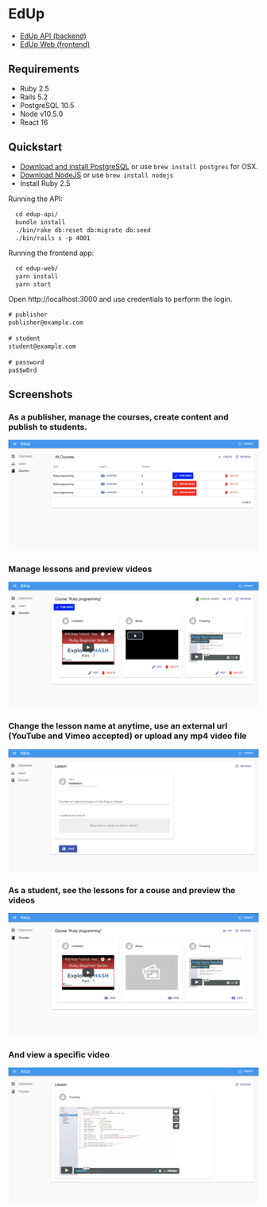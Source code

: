 # EdUp

  * [EdUp API (backend)](https://bitbucket.org/leandronsp/edup/src/master/edup-api/README.md)
  * [EdUp Web (frontend)](https://bitbucket.org/leandronsp/edup/src/master/edup-web/README.md)

## Requirements

  * Ruby 2.5
  * Rails 5.2
  * PostgreSQL 10.5
  * Node v10.5.0
  * React 16

## Quickstart

  * [Download and install PostgreSQL](https://www.postgresql.org/download/) or use `brew install postgres` for OSX.
  * [Download NodeJS](https://nodejs.org/en/download/) or use `brew install nodejs`
  * Install Ruby 2.5

Running the API:
```
  cd edup-api/
  bundle install
  ./bin/rake db:reset db:migrate db:seed
  ./bin/rails s -p 4001
```
Running the frontend app:
```
  cd edup-web/
  yarn install
  yarn start
```

Open http://localhost:3000 and use credentials to perform the login.
```
# publisher
publisher@example.com

# student
student@example.com

# password
pa$$w0rd
```

## Screenshots

### As a publisher, manage the courses, create content and publish to students.

![Manage Courses](_screenshots/manage_courses.png)

### Manage lessons and preview videos

![Manage Lessons](_screenshots/manage_lessons.png)

### Change the lesson name at anytime, use an external url (YouTube and Vimeo accepted) or upload any mp4 video file

![Manage Lesson](_screenshots/manage_lesson.png)

### As a student, see the lessons for a couse and preview the videos

![Student Lessons](_screenshots/student_lessons.png)

### And view a specific video

![Student Lesson](_screenshots/student_lesson.png)